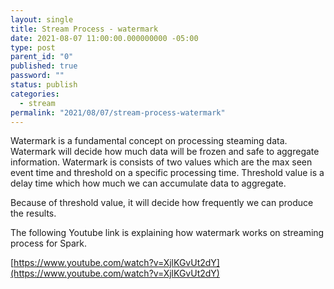 ```yaml
---
layout: single
title: Stream Process - watermark
date: 2021-08-07 11:00:00.000000000 -05:00
type: post
parent_id: "0"
published: true
password: ""
status: publish
categories:
  - stream
permalink: "2021/08/07/stream-process-watermark"
---
```


Watermark is a fundamental concept on processing steaming data. Watermark will decide how much data will be frozen and safe to aggregate information.
Watermark is consists of two values which are the max seen event time and threshold on a specific processing time. Threshold value is a delay time which how much we can accumulate data to aggregate.

Because of threshold value, it will decide how frequently we can produce the results.

The following Youtube link is explaining how watermark works on streaming process for Spark.

[https://www.youtube.com/watch?v=XjlKGvUt2dY](https://www.youtube.com/watch?v=XjlKGvUt2dY)

